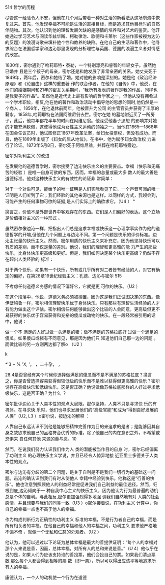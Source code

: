 514 哲学的历程

尽管这一经验令人不安，但他在几个月后带着一种对生活的新看法从这场崩溃中恢复过来。首先，他发现幸福不可能是生活的直接目标，而是追求其他目标时的自然伴随物。其次，他认识到他的理智发展欠缺的是感情的培养和对艺术的鉴赏。他开始通过学习艺术与阅读华兹华斯、柯勒律治、歌德和卡莱尔（这些作家被视为边沁的反题）的浪漫诗歌来填补他个性和教养的缺陷。在他自己的生活和著作中，他寻求综合在法国哲学家和边沁那里发现的分析理性与英国、德国的浪漫主义者对情感的欣赏。

1830年，密尔遇到了哈莉耶特• 泰勒，一个特别漂亮和睿智的年轻女子。虽然她已婚并 且是三个孩子的母亲，密尔还是和她发展了非常亲密的关系。她丈夫死于1849年，两年后，密尔和她结了婚。她对他的影响是深刻的。她是他《政治经济原理》和《论自由》这样的重要著 作的联合作者。在他的《自传》中，他说，在他们的婚姻期间和21年的密友关系期间，“我所有发表的著作是我的作品，同样也是我妻子的作品”。虽然他是近代史上最有影响的哲学家之一，但他从没有拥肴过一个学术职位，相反,他在他的著作和政治活动中倡导他的思想的同时,他仍然是一个商人 。1856年，在他退休前两年，他被晋升为公司 的主管官员并获得了丰厚的薪水。1858年,哈莉耶特在法国阿维尼翁去世。密尔在她 的墓地附近买了一所房子，此后，他每年都花半年的时间在阿维尼翁。他深受他妻子思想 的影响并对她的才能充满钦佩，这使得他成为女性主义运动的领袖之一。当他在1865—1868年在国会任议员时，他试图修正1867年改革法案，给妇女投票权，但没有成功。而且，他在1869年出版了《妇女的屈从地位》，在书中，他为赋予妇女政治权 力进行了论证。1873年5月8日，密尔死于阿维尼翁，并葬在哈莉耶特旁边。

密尔对功利主义 的改进

在发展他的道德哲学时，密尔接受了边沁快乐主义的主要要点。幸福（快乐和无痛苦的经验 ）是唯一自身可欲的东西。因而，幸福的总量或最大多 数人的最大善是道德标准。他对这种快乐主义的有效性的论证非 常简单：

对于一个对象可见，能给予的唯一证明是人们实际看见了它。一个声音可闻的唯一证明是人们听到了它；我们经验的其他来源也是这样。以同样的方式，我领会到，可能产生的任何事物可欲的证据,是人们实际上的确欲求它。（U4 ） °

换言之，价值不是外部世界中客观存在的东西。它们是人们偏好的表达。这个立场是价值相对主义的一种形式 。

虽然密尔像边沁一样，把指出人们总是追求幸福或快乐这一心理学事实作为他的道德哲学的开端,但他在几个问题上与边沁不同。第一个问题是快乐的评价标准。边沁主张量的快乐主义。然而，密尔用质的快乐主义来补充它，因为他坚持快乐可以有质的差别，而不仅是量的差别。他说，我们的理智和更高雅的能 力产生的那些快乐，比身体快乐更高级和更好。但是，我们如何决定某个快乐更高级？仍然不存在超出人类经验的 标准：

对于两个快乐，如果有一个快乐，所有或几乎所有对二者皆有经验的人，对它有确定的偏好，在第28章19世纪经验主义：孔德、边沁与密尔 515

不考虑任何道德义务感的情况下偏好它，它就是更 可欲的快乐。（U2 ）

在这个段落中，他说，道德义务必须被搁置，因为这是我们正试图决定的东西。像伊壁鸠鲁一样，密尔相信理智快乐优于身体快乐。只有那些有理智生活经验的人才有能力做出这个评估。密尔相信任何能够做出这个比较的人会同意，更高级但更不易获得的快乐优于容易获得和充裕的傻瓜或动物的快乐。在一段经常被引用的话中，他说：

做一个不 满足的人好过做一头满足的猪；做不满足的苏格拉底好 过做一个满足的傻瓜。如果傻瓜或猪有不同意见，那是因为他们只 知道他们自己那一边的问题 。而做比较的另一方则两边都了解o （U2 ）

k

*'3 ~ % 'X, '， ，二十孕， ，

28.4是否曾经有某个时候你选择做满足的傻瓜而不是不满足的苏格拉底？换言之，你是否曾选择容易获得但较低级的快乐而不是难以获得但更高雅的快乐？密尔说存在高级快乐和低级快乐，这是否正确？他说做像苏格拉底那样的人好过寻求低级快乐，这是否正确？为什么 ？

密尔批评边沁关于人类本性的观点太局限。密尔坚持，人类不只是寻求快 乐的有机体。在寻求快 乐时，他们也寻求发展他们的“高级官能”和成为“得到良好发展的人类”（U2, L3 ）o密尔说，按边沁的解释 ：

人靠自己永远认识不到他是能够把精神完善作为目的来追求的是者；是能够因其自身之故欲求他自己的品格符合优秀的标准，除了他自己的内在意识之外，不希望或恐惧来 自任何其他 来源的善与恶。10

然而，在说我们努力认识我们作为人 类的潜能被当作目的自身 时，密尔已经偏离了功利主义 的心理快乐主义学说，并且已经令人惊异地接 近亚里士多德关于人类本性的观点。

密尔与边沁有分歧的第二个问题，是关于自利是不是我们一切行为的基础这一问题。击沁的确认识到我们有时从使他人 幸籍中经验到快乐。他称这是“行善的快乐”。他也注意到照顾他人的利益经常是促进我们自己利益的最佳途径。然而，归根到底,边沁倾向于一 种自我中心主义的快乐主义，因为他认为行为最普遍的动机总是个体的自利。与此相反,密尔更加强烈得多地强 调我们自然地有对 人类的社会感情，并且想要与我们的同类一致（U3 ）o密尔接着说，在功利主义 计算中，你自己的幸福一点也不高于他人的幸福。

作为构成判断行为正确性的功利主义 标准的幸福，不是行为者自己的幸福，而是所有相关者的幸福。在他自己的幸福和他人的幸福之间，功利主义 要求他严格地不偏不倚 ，就像一个无私和仁慈的旁观者。（U2 ）

他认为，他可以通过以下论证为总体幸福是最大的善提供证明：“每个人的幸福对那个人来说是善，因而，总体幸福，对所有人的总和来说是善。”（U 4）他似乎在说的是，如果人们为应该支持谁的善投票，他们会投自己的票。如果我们清点票数,那么每个人都会得到相等的票 数（即一票），所以可以得出应该平等地追求所有人的幸福。

康德认为，一个人的动机使一个行为在道德